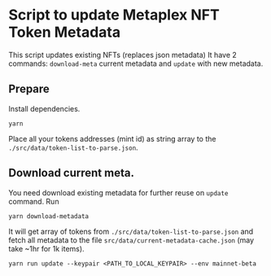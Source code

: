 # Script to update Metaplex NFT Token Metadata

This script updates existing NFTs (replaces json metadata)
It have 2 commands: `download-meta` current metadata and `update` with new metadata.

## Prepare

Install dependencies.

```
yarn
```

Place all your tokens addresses (mint id) as string array to the `./src/data/token-list-to-parse.json`.

## Download current meta.

You need download existing metadata for further reuse on `update` command. Run

```
yarn download-metadata
```

It will get array of tokens from `./src/data/token-list-to-parse.json` and fetch all metadata to the file `src/data/current-metadata-cache.json` (may take ~1hr for 1k items).

```
yarn run update --keypair <PATH_TO_LOCAL_KEYPAIR> --env mainnet-beta
```
